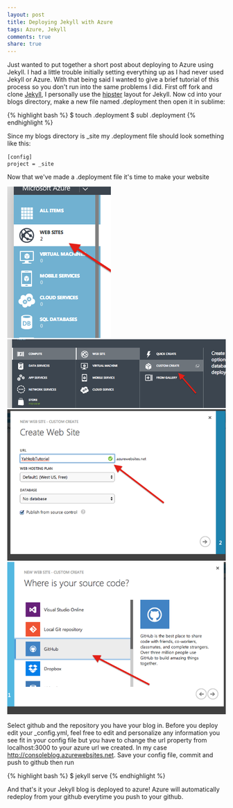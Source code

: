 ```yaml
---
layout: post
title: Deploying Jekyll with Azure
tags: Azure, Jekyll
comments: true
share: true
---
```

Just wanted to put together a short post about deploying to Azure using Jekyll. I had a little trouble initially setting everything up as I had never used Jekyll or Azure. With that being said I wanted to give a brief tutorial of this process so you don't run into the same problems I did. First off fork and clone <a href="https://github.com/jekyll/jekyll">Jekyll</a>, I personally use the <a href="https://github.com/mmistakes/hpstr-jekyll-theme">hipster</a> layout for Jekyll. Now cd into your blogs directory, make a new file named .deployment then open it in sublime:

{% highlight bash %}
$ touch .deployment
$ subl .deployment
{% endhighlight %}

 Since my blogs directory is _site my .deployment file should look something like this:

    [config]
    project = _site

Now that we've made a .deployment file it's time to make your website

<img src='/images/azureweb.png'>
<img src='/images/customcreate.png'>
<img src='/images/git.png'>
<img src='/images/postsource.png'>



Select github and the repository you have your blog in. Before you deploy edit your _config.yml, feel free to edit and personalize any information you see fit in your config file but you have to change the url property from localhost:3000 to your azure url we created. In my case http://consoleblog.azurewebsites.net. Save your config file, commit and push to github then run

{% highlight bash %}
$ jekyll serve
{% endhighlight %}

And that's it your Jekyll blog is deployed to azure! Azure will automatically redeploy from your github everytime you push to your github.

